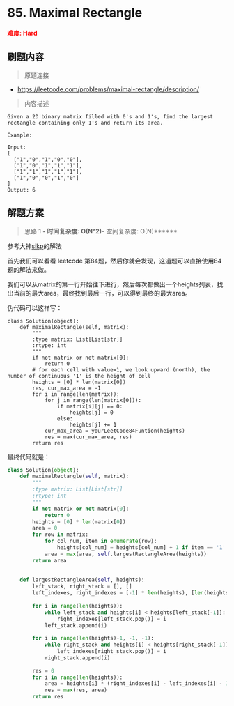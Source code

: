 # 85. Maximal Rectangle

**<font color=red>难度: Hard</font>**

## 刷题内容

> 原题连接

* https://leetcode.com/problems/maximal-rectangle/description/

> 内容描述

```
Given a 2D binary matrix filled with 0's and 1's, find the largest rectangle containing only 1's and return its area.

Example:

Input:
[
  ["1","0","1","0","0"],
  ["1","0","1","1","1"],
  ["1","1","1","1","1"],
  ["1","0","0","1","0"]
]
Output: 6
```

## 解题方案

> 思路 1
******- 时间复杂度: O(N^2)******- 空间复杂度: O(N)******

参考大神[sikp](https://leetcode.com/problems/maximal-rectangle/discuss/122456/Easiest-solution-build-on-top-of-leetcode84)的解法

首先我们可以看看 leetcode 第84题，然后你就会发现，这道题可以直接使用84题的解法来做。

我们可以从matrix的第一行开始往下进行，然后每次都做出一个heights列表，找出当前的最大area，最终找到最后一行，可以得到最终的最大area。

伪代码可以这样写：

```
class Solution(object):
    def maximalRectangle(self, matrix):
        """
        :type matrix: List[List[str]]
        :rtype: int
        """
        if not matrix or not matrix[0]:
            return 0
        # for each cell with value=1, we look upward (north), the number of continuous '1' is the height of cell
        heights = [0] * len(matrix[0])
        res, cur_max_area = -1
        for i in range(len(matrix)):
            for j in range(len(matrix[0])):
                if matrix[i][j] == 0:
                    heights[j] = 0
                else:
                    heights[j] += 1
            cur_max_area = yourLeetCode84Funtion(heights)
            res = max(cur_max_area, res)
        return res
```




最终代码就是：

```python
class Solution(object):
    def maximalRectangle(self, matrix):
        """
        :type matrix: List[List[str]]
        :rtype: int
        """
        if not matrix or not matrix[0]:
            return 0
        heights = [0] * len(matrix[0])
        area = 0
        for row in matrix:
            for col_num, item in enumerate(row):
                heights[col_num] = heights[col_num] + 1 if item == '1' else 0
            area = max(area, self.largestRectangleArea(heights))
        return area
    
    
    def largestRectangleArea(self, heights):
        left_stack, right_stack = [], []
        left_indexes, right_indexes = [-1] * len(heights), [len(heights)] * len(heights)
        
        for i in range(len(heights)):
            while left_stack and heights[i] < heights[left_stack[-1]]:
                right_indexes[left_stack.pop()] = i 
            left_stack.append(i)
        
        for i in range(len(heights)-1, -1, -1):
            while right_stack and heights[i] < heights[right_stack[-1]]:
                left_indexes[right_stack.pop()] = i
            right_stack.append(i)
            
        res = 0
        for i in range(len(heights)):
            area = heights[i] * (right_indexes[i] - left_indexes[i] - 1)
            res = max(res, area)
        return res
```
